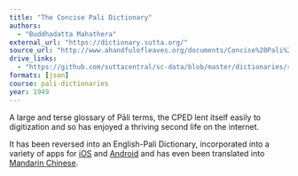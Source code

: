 ```yaml
---
title: "The Concise Pali Dictionary"
authors:
  - "Buddhadatta Mahathera"
external_url: "https://dictionary.sutta.org/"
source_url: "http://www.ahandfulofleaves.org/documents/Concise%20Pali%20English%20Dictionary_Buddhadatta.pdf"
drive_links:
  - "https://github.com/suttacentral/sc-data/blob/master/dictionaries/simple/en/pli2en_ncped.json?raw=true"
formats: [json]
course: pali-dictionaries
year: 1949
---
```


A large and terse glossary of Pāli terms, the CPED lent itself easily to digitization and so has enjoyed a thriving second life on the internet.

It has been reversed into an English-Pali Dictionary, incorporated into a variety of apps for [iOS](https://apps.apple.com/us/app/pali-english-dictionary/id1472853947) and [Android](https://play.google.com/store/apps/details?id=com.tummosoft.paliplus) and has even been translated into [Mandarin Chinese](https://drive.google.com/file/d/1_odZA8b0KP75oHgdjHk7urfqkIJupWQ5/view?usp=drivesdk).
